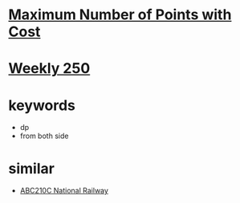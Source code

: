 # [Maximum Number of Points with Cost](https://leetcode.com/problems/maximum-number-of-points-with-cost/)


# [Weekly 250](https://leetcode.com/contest/weekly-contest-250)

# keywords
- dp
- from both side


# similar
- [ABC210C National Railway](https://atcoder.jp/contests/abc210/tasks/abc210_d)
